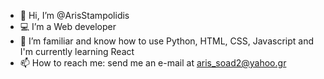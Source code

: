 - 👋 Hi, I’m @ArisStampolidis
- :computer: I’m a Web developer
- 🌱 I’m familiar and know how to use Python, HTML, CSS, Javascript and I'm currently learning React
- 📫 How to reach me: send me an e-mail at aris_soad2@yahoo.gr

<!---
ArisStampolidis/ArisStampolidis is a ✨ special ✨ repository because its `README.md` (this file) appears on your GitHub profile.
You can click the Preview link to take a look at your changes.
--->

